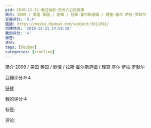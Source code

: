 ```yaml
---
pid: 2010-12-31-看过电影-忠犬八公的故事
简介: 2009 / 美国 英国 / 剧情 / 拉斯·霍尔斯道姆 / 理查·基尔 萨拉·罗默尔
豆瓣评分: '9.4'
链接: https://movie.douban.com/subject/3011091/
创建时间: '2010-12-31 14:59:18'
我的评分: '4'
标签:
评论:
tags: [douban]
categories: [timeline]
---
```

简介:2009 / 美国 英国 / 剧情 / 拉斯·霍尔斯道姆 / 理查·基尔 萨拉·罗默尔

豆瓣评分:9.4

[链接](https://movie.douban.com/subject/3011091/)

我的评分:4

标签:

评论:

